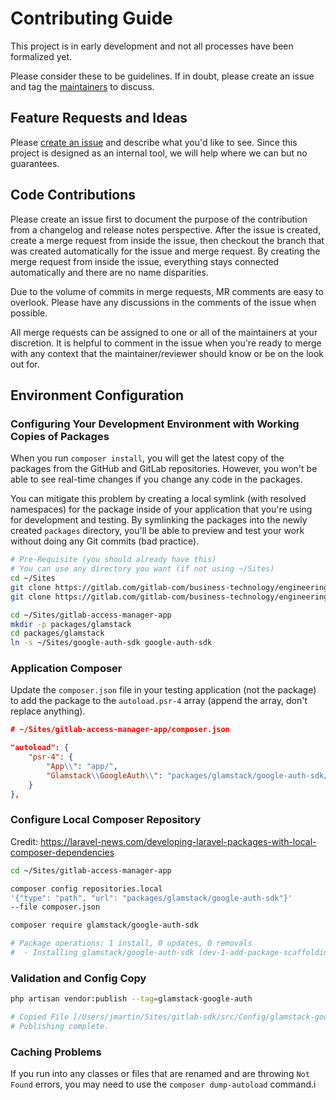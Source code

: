 # Contributing Guide

This project is in early development and not all processes have been formalized yet.

Please consider these to be guidelines. If in doubt, please create an issue and
tag the [maintainers](README.md#maintainers) to discuss.

## Feature Requests and Ideas

Please [create an issue](https://gitlab.com/gitlab-com/business-technology/engineering/access-manager/packages/composer/google-auth-sdk/-/issues)
and describe what you'd like to see. Since this project is designed as an
internal tool, we will help where we can but no guarantees.

## Code Contributions

Please create an issue first to document the purpose of the contribution from
a changelog and release notes perspective. After the issue is created, create
a merge request from inside the issue, then checkout the branch that was
created automatically for the issue and merge request. By creating the merge
request from inside the issue, everything stays connected automatically and
there are no name disparities.

Due to the volume of commits in merge requests, MR comments are easy to
overlook. Please have any discussions in the comments of the issue when possible.

All merge requests can be assigned to one or all of the maintainers at your
discretion. It is helpful to comment in the issue when you're ready to merge
with any context that the maintainer/reviewer should know or be on the look
out for.

## Environment Configuration

### Configuring Your Development Environment with Working Copies of Packages

When you run `composer install`, you will get the latest copy of the packages
from the GitHub and GitLab repositories. However, you won't be able to see
real-time changes if you change any code in the packages.

You can mitigate this problem by creating a local symlink (with resolved
namespaces) for the package inside of your application that you're using for
development and testing. By symlinking the packages into the newly created
`packages` directory, you'll be able to preview and test your work without
doing any Git commits (bad practice).

```bash
# Pre-Requisite (you should already have this)
# You can use any directory you want (if not using ~/Sites)
cd ~/Sites
git clone https://gitlab.com/gitlab-com/business-technology/engineering/access-manager/packages/composer/google-auth-sdk.git
git clone https://gitlab.com/gitlab-com/business-technology/engineering/access-manager/gitlab-access-manager-app.git
```

```bash
cd ~/Sites/gitlab-access-manager-app
mkdir -p packages/glamstack
cd packages/glamstack
ln -s ~/Sites/google-auth-sdk google-auth-sdk
```

### Application Composer

Update the `composer.json` file in your testing application (not the package)
to add the package to the `autoload.psr-4` array (append the array, don't
replace anything).

```json
# ~/Sites/gitlab-access-manager-app/composer.json

"autoload": {
    "psr-4": {
        "App\\": "app/",
        "Glamstack\\GoogleAuth\\": "packages/glamstack/google-auth-sdk/src"
    }
},
```

### Configure Local Composer Repository

Credit: <https://laravel-news.com/developing-laravel-packages-with-local-composer-dependencies>

```bash
cd ~/Sites/gitlab-access-manager-app

composer config repositories.local 
'{"type": "path", "url": "packages/glamstack/google-auth-sdk"}'
--file composer.json

composer require glamstack/google-auth-sdk

# Package operations: 1 install, 0 updates, 0 removals
#  - Installing glamstack/google-auth-sdk (dev-1-add-package-scaffolding): Symlinking from packages/glamstack/google-auth-sdk
```

### Validation and Config Copy

```bash
php artisan vendor:publish --tag=glamstack-google-auth

# Copied File [/Users/jmartin/Sites/gitlab-sdk/src/Config/glamstack-google-auth.php] To [/config/glamstack-google-auth.php]
# Publishing complete.
```

### Caching Problems

If you run into any classes or files that are renamed and are throwing `Not Found` errors, you may need to use the `composer dump-autoload` command.i

